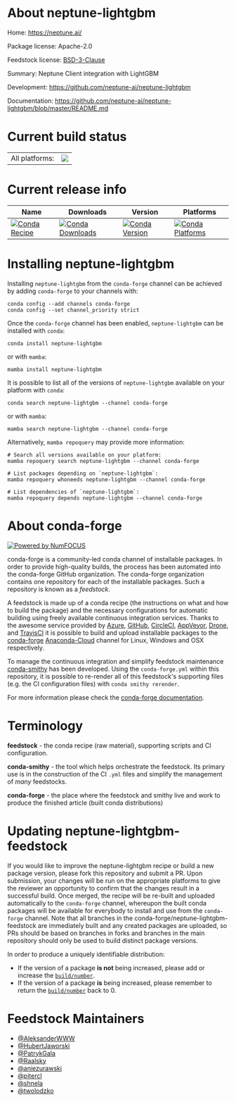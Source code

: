 About neptune-lightgbm
======================

Home: https://neptune.ai/

Package license: Apache-2.0

Feedstock license: [BSD-3-Clause](https://github.com/conda-forge/neptune-lightgbm-feedstock/blob/main/LICENSE.txt)

Summary: Neptune Client integration with LightGBM

Development: https://github.com/neptune-ai/neptune-lightgbm

Documentation: https://github.com/neptune-ai/neptune-lightgbm/blob/master/README.md

Current build status
====================


<table><tr><td>All platforms:</td>
    <td>
      <a href="https://dev.azure.com/conda-forge/feedstock-builds/_build/latest?definitionId=12629&branchName=main">
        <img src="https://dev.azure.com/conda-forge/feedstock-builds/_apis/build/status/neptune-lightgbm-feedstock?branchName=main">
      </a>
    </td>
  </tr>
</table>

Current release info
====================

| Name | Downloads | Version | Platforms |
| --- | --- | --- | --- |
| [![Conda Recipe](https://img.shields.io/badge/recipe-neptune--lightgbm-green.svg)](https://anaconda.org/conda-forge/neptune-lightgbm) | [![Conda Downloads](https://img.shields.io/conda/dn/conda-forge/neptune-lightgbm.svg)](https://anaconda.org/conda-forge/neptune-lightgbm) | [![Conda Version](https://img.shields.io/conda/vn/conda-forge/neptune-lightgbm.svg)](https://anaconda.org/conda-forge/neptune-lightgbm) | [![Conda Platforms](https://img.shields.io/conda/pn/conda-forge/neptune-lightgbm.svg)](https://anaconda.org/conda-forge/neptune-lightgbm) |

Installing neptune-lightgbm
===========================

Installing `neptune-lightgbm` from the `conda-forge` channel can be achieved by adding `conda-forge` to your channels with:

```
conda config --add channels conda-forge
conda config --set channel_priority strict
```

Once the `conda-forge` channel has been enabled, `neptune-lightgbm` can be installed with `conda`:

```
conda install neptune-lightgbm
```

or with `mamba`:

```
mamba install neptune-lightgbm
```

It is possible to list all of the versions of `neptune-lightgbm` available on your platform with `conda`:

```
conda search neptune-lightgbm --channel conda-forge
```

or with `mamba`:

```
mamba search neptune-lightgbm --channel conda-forge
```

Alternatively, `mamba repoquery` may provide more information:

```
# Search all versions available on your platform:
mamba repoquery search neptune-lightgbm --channel conda-forge

# List packages depending on `neptune-lightgbm`:
mamba repoquery whoneeds neptune-lightgbm --channel conda-forge

# List dependencies of `neptune-lightgbm`:
mamba repoquery depends neptune-lightgbm --channel conda-forge
```


About conda-forge
=================

[![Powered by
NumFOCUS](https://img.shields.io/badge/powered%20by-NumFOCUS-orange.svg?style=flat&colorA=E1523D&colorB=007D8A)](https://numfocus.org)

conda-forge is a community-led conda channel of installable packages.
In order to provide high-quality builds, the process has been automated into the
conda-forge GitHub organization. The conda-forge organization contains one repository
for each of the installable packages. Such a repository is known as a *feedstock*.

A feedstock is made up of a conda recipe (the instructions on what and how to build
the package) and the necessary configurations for automatic building using freely
available continuous integration services. Thanks to the awesome service provided by
[Azure](https://azure.microsoft.com/en-us/services/devops/), [GitHub](https://github.com/),
[CircleCI](https://circleci.com/), [AppVeyor](https://www.appveyor.com/),
[Drone](https://cloud.drone.io/welcome), and [TravisCI](https://travis-ci.com/)
it is possible to build and upload installable packages to the
[conda-forge](https://anaconda.org/conda-forge) [Anaconda-Cloud](https://anaconda.org/)
channel for Linux, Windows and OSX respectively.

To manage the continuous integration and simplify feedstock maintenance
[conda-smithy](https://github.com/conda-forge/conda-smithy) has been developed.
Using the ``conda-forge.yml`` within this repository, it is possible to re-render all of
this feedstock's supporting files (e.g. the CI configuration files) with ``conda smithy rerender``.

For more information please check the [conda-forge documentation](https://conda-forge.org/docs/).

Terminology
===========

**feedstock** - the conda recipe (raw material), supporting scripts and CI configuration.

**conda-smithy** - the tool which helps orchestrate the feedstock.
                   Its primary use is in the construction of the CI ``.yml`` files
                   and simplify the management of *many* feedstocks.

**conda-forge** - the place where the feedstock and smithy live and work to
                  produce the finished article (built conda distributions)


Updating neptune-lightgbm-feedstock
===================================

If you would like to improve the neptune-lightgbm recipe or build a new
package version, please fork this repository and submit a PR. Upon submission,
your changes will be run on the appropriate platforms to give the reviewer an
opportunity to confirm that the changes result in a successful build. Once
merged, the recipe will be re-built and uploaded automatically to the
`conda-forge` channel, whereupon the built conda packages will be available for
everybody to install and use from the `conda-forge` channel.
Note that all branches in the conda-forge/neptune-lightgbm-feedstock are
immediately built and any created packages are uploaded, so PRs should be based
on branches in forks and branches in the main repository should only be used to
build distinct package versions.

In order to produce a uniquely identifiable distribution:
 * If the version of a package **is not** being increased, please add or increase
   the [``build/number``](https://docs.conda.io/projects/conda-build/en/latest/resources/define-metadata.html#build-number-and-string).
 * If the version of a package **is** being increased, please remember to return
   the [``build/number``](https://docs.conda.io/projects/conda-build/en/latest/resources/define-metadata.html#build-number-and-string)
   back to 0.

Feedstock Maintainers
=====================

* [@AleksanderWWW](https://github.com/AleksanderWWW/)
* [@HubertJaworski](https://github.com/HubertJaworski/)
* [@PatrykGala](https://github.com/PatrykGala/)
* [@Raalsky](https://github.com/Raalsky/)
* [@aniezurawski](https://github.com/aniezurawski/)
* [@pitercl](https://github.com/pitercl/)
* [@shnela](https://github.com/shnela/)
* [@twolodzko](https://github.com/twolodzko/)

